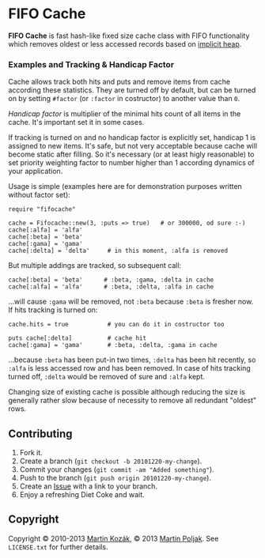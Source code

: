 FIFO Cache
==========

**FIFO Cache** is fast hash-like fixed size cache class with FIFO 
functionality which removes oldest or less accessed records based on 
[implicit heap][1].

### Examples and Tracking & Handicap Factor

Cache allows track both hits and puts and remove items from cache 
according these statistics. They are turned off by default, but can be 
turned on by setting `#factor` (or `:factor` in costructor) to another 
value than `0`.

*Handicap factor* is multiplier of the minimal hits count of all items 
in the cache. It's important set it in some cases.

If tracking is turned on and no handicap factor is explicitly set, 
handicap 1 is assigned to new items. It's safe, but not very acceptable 
because cache will become static after filling. So it's necessary (or at 
least higly reasonable) to set priority weighting factor to number 
higher than 1 according dynamics of your application.

Usage is simple (examples here are for demonstration purposes written
without factor set):
    
    require "fifocache"
    
    cache = Fifocache::new(3, :puts => true)   # or 300000, od sure :-)
    cache[:alfa] = 'alfa'
    cache[:beta] = 'beta'
    cache[:gama] = 'gama'
    cache[:delta] = 'delta'     # in this moment, :alfa is removed
    
But multiple addings are tracked, so subsequent call:

    cache[:beta] = 'beta'      # :beta, :gama, :delta in cache
    cache[:alfa] = 'alfa'      # :beta, :delta, :alfa in cache
    
…will cause `:gama` will be removed, not `:beta` because `:beta` is 
fresher now. If hits tracking is turned on:

    cache.hits = true           # you can do it in costructor too
    
    puts cache[:delta]          # cache hit
    cache[:gama] = 'gama'       # :beta, :delta, :gama in cache
    
…because `:beta` has been put-in two times, `:delta` has been hit 
recently, so `:alfa` is less accessed row and has been removed. In case 
of hits tracking turned off, `:delta` would be removed of sure and 
`:alfa` kept.
    
Changing size of existing cache is possible although reducing the size
is generally rather slow because of necessity to remove all redundant 
"oldest" rows.
    

Contributing
------------

1. Fork it.
2. Create a branch (`git checkout -b 20101220-my-change`).
3. Commit your changes (`git commit -am "Added something"`).
4. Push to the branch (`git push origin 20101220-my-change`).
5. Create an [Issue][2] with a link to your branch.
6. Enjoy a refreshing Diet Coke and wait.


Copyright
---------

Copyright &copy; 2010-2013 [Martin Kozák][3], &copy; 2013 [Martin Poljak][4]. 
See `LICENSE.txt` for further details.

[1]: http://www.cs.princeton.edu/courses/archive/spr09/cos423/Lectures/i-heaps.pdf
[2]: http://github.com/martinkozak/fifo-cache/issues
[3]: http://www.martinkozak.net/
[4]: http://www.martinpoljak.net/
